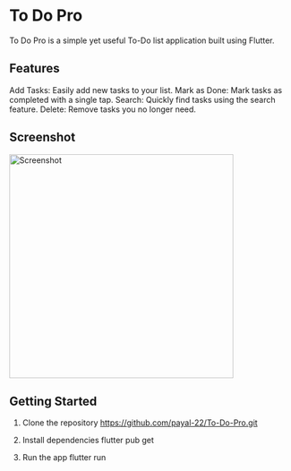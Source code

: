 # To Do Pro

To Do Pro is a simple yet useful To-Do list application built using Flutter.

## Features
Add Tasks: Easily add new tasks to your list.
Mark as Done: Mark tasks as completed with a single tap.
Search: Quickly find tasks using the search feature.
Delete: Remove tasks you no longer need.

## Screenshot






<img src="https://github.com/payal-22/To-Do-Pro/assets/118951240/9131b870-ff6f-4230-a2cf-f68d18a0df8a" alt="Screenshot" width="400">



## Getting Started 
1. Clone the repository
   https://github.com/payal-22/To-Do-Pro.git

2. Install dependencies
   flutter pub get
   
3. Run the app
   flutter run
